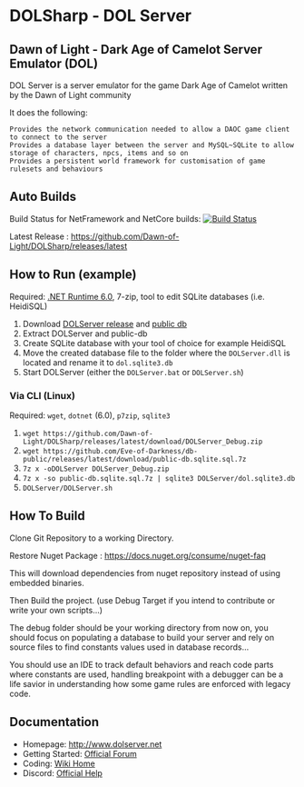 DOLSharp - DOL Server
========

Dawn of Light - Dark Age of Camelot Server Emulator (DOL)
----

DOL Server is a server emulator for the game Dark Age of Camelot written by the Dawn of Light community

It does the following:

    Provides the network communication needed to allow a DAOC game client to connect to the server
    Provides a database layer between the server and MySQL~SQLite to allow storage of characters, npcs, items and so on
    Provides a persistent world framework for customisation of game rulesets and behaviours

Auto Builds
----
Build Status for NetFramework and NetCore builds: [![Build Status](https://github.com/Dawn-of-Light/DOLSharp/actions/workflows/create_release.yml/badge.svg?event=push)](https://github.com/Dawn-of-Light/DOLSharp/actions/workflows/create_release.yml)

Latest Release : https://github.com/Dawn-of-Light/DOLSharp/releases/latest

How to Run (example)
----
Required: [.NET Runtime 6.0](https://dotnet.microsoft.com/en-us/download/dotnet/6.0), 7-zip, tool to edit SQLite databases (i.e. HeidiSQL)

1. Download [DOLServer release](https://github.com/Dawn-of-Light/DOLSharp/releases/latest/download/DOLServer_Debug.zip) and [public db](https://github.com/Eve-of-Darkness/db-public/releases/latest/download/public-db.sqlite.sql.7z)
2. Extract DOLServer and public-db
3. Create SQLite database with your tool of choice for example HeidiSQL
4. Move the created database file to the folder where the `DOLServer.dll` is located and rename it to `dol.sqlite3.db`
5. Start DOLServer (either the `DOLServer.bat` or `DOLServer.sh`)

### Via CLI (Linux)
Required: `wget`, `dotnet` (6.0), `p7zip`, `sqlite3`

1. `wget https://github.com/Dawn-of-Light/DOLSharp/releases/latest/download/DOLServer_Debug.zip`
2. `wget https://github.com/Eve-of-Darkness/db-public/releases/latest/download/public-db.sqlite.sql.7z`
3. `7z x -oDOLServer DOLServer_Debug.zip`
3. `7z x -so public-db.sqlite.sql.7z | sqlite3 DOLServer/dol.sqlite3.db`
4. `DOLServer/DOLServer.sh`

How To Build
----

Clone Git Repository to a working Directory.

Restore Nuget Package : https://docs.nuget.org/consume/nuget-faq

This will download dependencies from nuget repository instead of using embedded binaries.

Then Build the project. (use Debug Target if you intend to contribute or write your own scripts...)

The debug folder should be your working directory from now on, you should focus on populating a database to build your server and rely on source files to find constants values used in database records...

You should use an IDE to track default behaviors and reach code parts where constants are used, handling breakpoint with a debugger can be a life savior in understanding how some game rules are enforced with legacy code.

Documentation
----

 - Homepage: http://www.dolserver.net
 - Getting Started: [Official Forum](http://www.dolserver.net/index.php)
 - Coding: [Wiki Home](https://github.com/Dawn-of-Light/DOLSharp/wiki)
 - Discord: [Official Help](https://discord.gg/dnGJeHRqyf)
